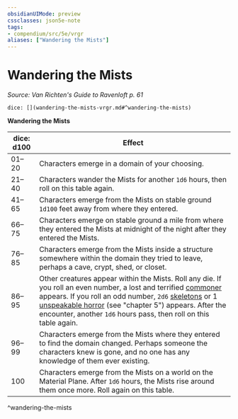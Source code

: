 ```yaml
---
obsidianUIMode: preview
cssclasses: json5e-note
tags:
- compendium/src/5e/vrgr
aliases: ["Wandering the Mists"]
---
```

# Wandering the Mists
*Source: Van Richten's Guide to Ravenloft p. 61* 

`dice: [](wandering-the-mists-vrgr.md#^wandering-the-mists)`

**Wandering the Mists**

| dice: d100 | Effect |
|------------|--------|
| 01–20 | Characters emerge in a domain of your choosing. |
| 21–40 | Characters wander the Mists for another `1d6` hours, then roll on this table again. |
| 41–65 | Characters emerge from the Mists on stable ground `1d100` feet away from where they entered. |
| 66–75 | Characters emerge on stable ground a mile from where they entered the Mists at midnight of the night after they entered the Mists. |
| 76–85 | Characters emerge from the Mists inside a structure somewhere within the domain they tried to leave, perhaps a cave, crypt, shed, or closet. |
| 86–95 | Other creatures appear within the Mists. Roll any die. If you roll an even number, a lost and terrified [commoner](z_compendium/bestiary/humanoid/commoner.md) appears. If you roll an odd number, `2d6` [skeletons](z_compendium/bestiary/undead/skeleton.md) or 1 [unspeakable horror](z_compendium/bestiary/monstrosity/unspeakable-horror-vrgr.md) (see "chapter 5") appears. After the encounter, another `1d6` hours pass, then roll on this table again. |
| 96–99 | Characters emerge from the Mists where they entered to find the domain changed. Perhaps someone the characters knew is gone, and no one has any knowledge of them ever existing. |
| 100 | Characters emerge from the Mists on a world on the Material Plane. After `1d6` hours, the Mists rise around them once more. Roll again on this table. |
^wandering-the-mists